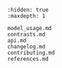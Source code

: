 ```{include} ../README.md

```

```{toctree}
:hidden: true
:maxdepth: 1

model_usage.md
contrasts.md
api.md
changelog.md
contributing.md
references.md
```
